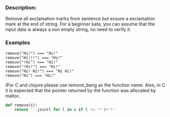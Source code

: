 ### Description:

Remove all exclamation marks from sentence but ensure a exclamation mark at the end of string. For a beginner kata, you can assume that the input data is always a non empty string, no need to verify it.

### Examples
```
remove("Hi!") === "Hi!"
remove("Hi!!!") === "Hi!"
remove("!Hi") === "Hi!"
remove("!Hi!") === "Hi!"
remove("Hi! Hi!") === "Hi Hi!"
remove("Hi") === "Hi!"
```
(For C and clojure please use remove_bang as the function name. Also, in C it is expected that the pointer returned by the function was allocated by malloc.
```python
def remove(s):
    return ''.join(l for l in s if l != '!')+'!'
```
